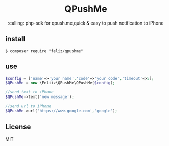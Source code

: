 <h1 align="center">QPushMe</h1>

<p align="center">:calling: php-sdk for qpush.me,quick & easy to push notification to iPhone</p>

## install
```shell
$ composer require "feliz/qpushme"
```

## use
```php
$config = ['name'=>'your name','code'=>'your code','timeout'=>5];
$QPushMe = new \Feliiz\QPushMe\QPushMe($config);

//send text to iPhone
$QPushMe->text('new message');

//send url to iPhone
$QPushMe->url('https://www.google.com','google');
```

## License

MIT
